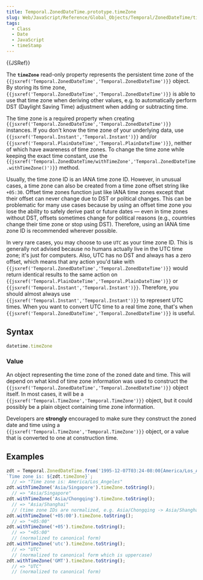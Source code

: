 ```yaml
---
title: Temporal.ZonedDateTime.prototype.timeZone
slug: Web/JavaScript/Reference/Global_Objects/Temporal/ZonedDateTime/timeZone
tags:
  - Class
  - Date
  - JavaScript
  - timeStamp
---
```

{{JSRef}}

<p class="summary"><span class="seoSummary">The <strong><code>timeZone</code></strong> read-only property represents the persistent time zone of the <code>{{jsxref('Temporal.ZonedDateTime','Temporal.ZonedDateTime')}}</code> object.</span> By storing its time zone, <code>{{jsxref('Temporal.ZonedDateTime','Temporal.ZonedDateTime')}}</code> is able to use that time zone when deriving other values, e.g. to automatically perform DST (Daylight Saving Time) adjustment when adding or subtracting time.</p>

The time zone is a required property when creating
`{{jsxref('Temporal.ZonedDateTime','Temporal.ZonedDateTime')}}`
instances. If you don't know the time zone of your underlying data, use
`{{jsxref('Temporal.Instant','Temporal.Instant')}}` and/or
`{{jsxref('Temporal.PlainDateTime','Temporal.PlainDateTime')}}`,
neither of which have awareness of time zones. To change the time zone while
keeping the exact time constant, use the
`{{jsxref('Temporal.ZonedDateTime/withTimeZone','Temporal.ZonedDateTime.withTimeZone()')}}`
method.

Usually, the time zone ID is an IANA time zone ID. However, in unusual cases, a
time zone can also be created from a time zone offset string like `+05:30`.
Offset time zones function just like IANA time zones except that their offset
can never change due to DST or political changes. This can be problematic for
many use cases because by using an offset time zone you lose the ability to
safely derive past or future dates — even in time zones without DST, offsets
sometimes change for political reasons (e.g., countries change their time zone
or stop using DST). Therefore, using an IANA time zone ID is recommended
wherever possible.

In very rare cases, you may choose to use `UTC` as your time zone ID. This is
generally not advised because no humans actually live in the UTC time zone; it's
just for computers. Also, UTC has no DST and always has a zero offset, which
means that any action you'd take with
`{{jsxref('Temporal.ZonedDateTime','Temporal.ZonedDateTime')}}`
would return identical results to the same action on
`{{jsxref('Temporal.PlainDateTime','Temporal.PlainDateTime')}}`
or `{{jsxref('Temporal.Instant','Temporal.Instant')}}`.
Therefore, you should almost always use
`{{jsxref('Temporal.Instant','Temporal.Instant')}}` to represent
UTC times. When you want to convert UTC time to a real time zone, that's when
`{{jsxref('Temporal.ZonedDateTime','Temporal.ZonedDateTime')}}`
is useful.

## Syntax

```js
datetime.timeZone
```

### Value

An object representing the time zone of the zoned date and time. This will
depend on what kind of time zone information was used to construct the
`{{jsxref('Temporal.ZonedDateTime','Temporal.ZonedDateTime')}}`
object itself. In most cases, it will be a
`{{jsxref('Temporal.TimeZone','Temporal.TimeZone')}}` object,
but it could possibly be a plain object containing time zone information.

<div class="note"><p>Developers are <strong>strongly</strong> encouraged to make sure they construct the zoned date and time using a <code>{{jsxref('Temporal.TimeZone','Temporal.TimeZone')}}</code> object, or a value that is converted to one at construction time.</p></div>

## Examples

```js
zdt = Temporal.ZonedDateTime.from('1995-12-07T03:24-08:00[America/Los_Angeles]');
`Time zone is: ${zdt.timeZone}`;
  // => "Time zone is: America/Los_Angeles"
zdt.withTimeZone('Asia/Singapore').timeZone.toString();
  // => "Asia/Singapore"
zdt.withTimeZone('Asia/Chongqing').timeZone.toString();
  // => "Asia/Shanghai"
  // (time zone IDs are normalized, e.g. Asia/Chongqing -> Asia/Shanghai)
zdt.withTimeZone('+05:00').timeZone.toString();
  // => "+05:00"
zdt.withTimeZone('+05').timeZone.toString();
  // => "+05:00"
  // (normalized to canonical form)
zdt.withTimeZone('utc').timeZone.toString();
  // => "UTC"
  // (normalized to canonical form which is uppercase)
zdt.withTimeZone('GMT').timeZone.toString();
  // => "UTC"
  // (normalized to canonical form)
```
